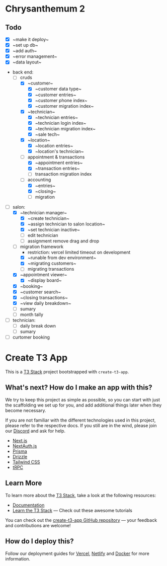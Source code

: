 # Chrysanthemum 2

## Todo

-   [x] ~make it deploy~
-   [x] ~set up db~
-   [x] ~add auth~
-   [x] ~error management~
-   [x] ~data layout~
-   back end:
    -   [ ] cruds
        -   [x] ~customer~
            -   [x] ~customer data type~
            -   [x] ~customer entries~
            -   [x] ~customer phone index~
            -   [x] ~customer migration index~
        -   [x] ~technician~
            -   [x] ~technician entries~
            -   [x] ~technician login index~
            -   [x] ~technician migration index~
            -   [x] ~sale tech~
        -   [x] ~location~
            -   [x] ~location entries~
            -   [x] ~location's technician~
        -   [ ] appointment & transactions
            -   [x] ~appointment entries~
            -   [x] ~transaction entries~
            -   [ ] transaction migration index
        -   [ ] accounting
            -   [x] ~entries~
            -   [x] ~closing~
            -   [ ] migration
-   [ ] salon:
    -   [x] ~technician manager~
        -   [x] ~create technician~
        -   [x] ~assign technician to salon location~
        -   [x] ~set technician inactive~
        -   [ ] edit technician
        -   [ ] assignment remove drag and drop
    -   [ ] migration framework
        -   restriction: vercel limited timeout on development
        -   [x] ~runable from dev environment~
        -   [x] ~migrating customers~
        -   [ ] migrating transactions
    -   [x] ~appointment viewer~
        -   [x] ~display board~
    -   [x] ~booking~
    -   [x] ~customer search~
    -   [x] ~closing transactions~
    -   [x] ~view daily breakdown~
    -   [ ] sumary
    -   [ ] month tally
-   [ ] technician:
    -   [ ] daily break down
    -   [ ] sumary
-   [ ] curtomer booking

# Create T3 App

This is a [T3 Stack](https://create.t3.gg/) project bootstrapped with `create-t3-app`.

## What's next? How do I make an app with this?

We try to keep this project as simple as possible, so you can start with just the scaffolding we set up for you, and add additional things later when they become necessary.

If you are not familiar with the different technologies used in this project, please refer to the respective docs. If you still are in the wind, please join our [Discord](https://t3.gg/discord) and ask for help.

-   [Next.js](https://nextjs.org)
-   [NextAuth.js](https://next-auth.js.org)
-   [Prisma](https://prisma.io)
-   [Drizzle](https://orm.drizzle.team)
-   [Tailwind CSS](https://tailwindcss.com)
-   [tRPC](https://trpc.io)

## Learn More

To learn more about the [T3 Stack](https://create.t3.gg/), take a look at the following resources:

-   [Documentation](https://create.t3.gg/)
-   [Learn the T3 Stack](https://create.t3.gg/en/faq#what-learning-resources-are-currently-available) — Check out these awesome tutorials

You can check out the [create-t3-app GitHub repository](https://github.com/t3-oss/create-t3-app) — your feedback and contributions are welcome!

## How do I deploy this?

Follow our deployment guides for [Vercel](https://create.t3.gg/en/deployment/vercel), [Netlify](https://create.t3.gg/en/deployment/netlify) and [Docker](https://create.t3.gg/en/deployment/docker) for more information.
